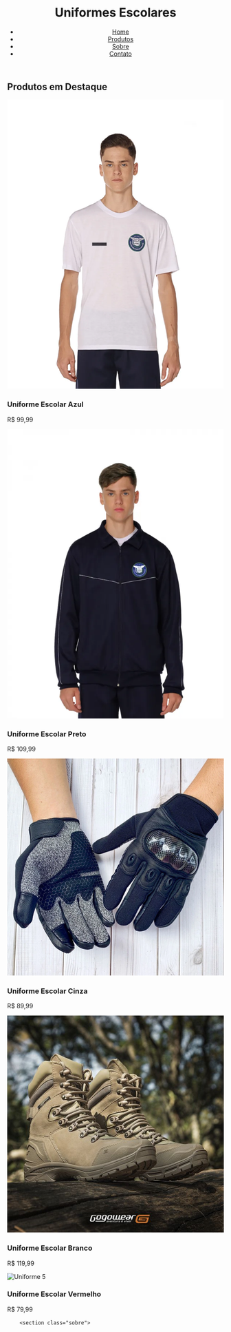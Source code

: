 <!DOCTYPE html>
<html lang="pt-br">
<head>
    <meta charset="UTF-8">
    <meta name="viewport" content="width=device-width, initial-scale=1.0">
    <title>Venda de Uniformes Escolares</title>
    <link rel="stylesheet" href="styles.css">
</head>
<body>
    <header>
        <div class="container">
            <h1>Uniformes Escolares</h1>
            <nav>
                <ul>
                    <li><a href="#">Home</a></li>
                    <li><a href="#">Produtos</a></li>
                    <li><a href="#">Sobre</a></li>
                    <li><a href="#">Contato</a></li>
                </ul>
            </nav>
        </div>
    </header>
            <h2>Produtos em Destaque</h2>
            <div class="produto">
                <img src="camiseta_manga_curta_colegio_civico_militar_1885_1_f071fc7256da2f8c2ed5ff52b3252a63.webp" alt="camisa">
                <h3>Uniforme Escolar Azul</h3>
                <p class="preco">R$ 99,99</p>
            </div>
            <div class="produto">
                <img src="blusa_helanca_colegio_civico_militar_1881_1_94987fe9a0136e998e7dd5e5ca58e221.webp" alt="blusa">
                <h3>Uniforme Escolar Preto</h3>
                <p class="preco">R$ 109,99</p>
            </div>
            <div class="produto">
                <img src="Sf46e86e02f01472f8f0f8a67a99f2d995.jpg_640x640Q90.jpg_.webp" alt="luva">
                <h3>Uniforme Escolar Cinza</h3>
                <p class="preco">R$ 89,99</p>
            </div>
            <div class="produto">
                <img src="bota tatica.jpg" alt="bota">
                <h3>Uniforme Escolar Branco</h3>
                <p class="preco">R$ 119,99</p>
            </div>
            <div class="produto">
                <img src="(produto5.jpg)" alt="Uniforme 5">
                <h3>Uniforme Escolar Vermelho</h3>
                <p class="preco">R$ 79,99</p>
            </div>
        </section>

        <section class="sobre">
        
